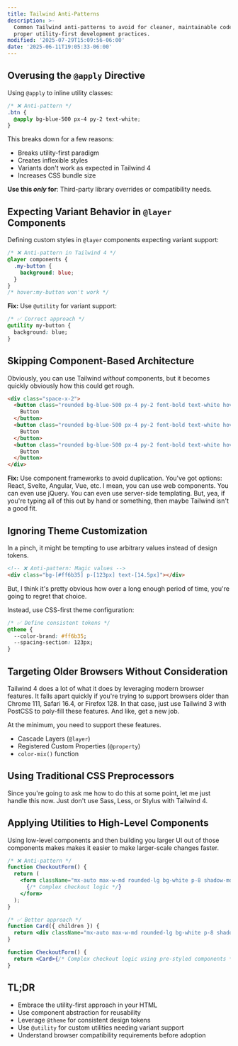 ```yaml
---
title: Tailwind Anti-Patterns
description: >-
  Common Tailwind anti-patterns to avoid for cleaner, maintainable code and
  proper utility-first development practices.
modified: '2025-07-29T15:09:56-06:00'
date: '2025-06-11T19:05:33-06:00'
---
```


## Overusing the `@apply` Directive

Using `@apply` to inline utility classes:

```css
/* ❌ Anti-pattern */
.btn {
  @apply bg-blue-500 px-4 py-2 text-white;
}
```

This breaks down for a few reasons:

- Breaks utility-first paradigm
- Creates inflexible styles
- Variants don't work as expected in Tailwind 4
- Increases CSS bundle size

**Use this _only_ for**: Third-party library overrides or compatibility needs.

## Expecting Variant Behavior in `@layer` Components

Defining custom styles in `@layer` components expecting variant support:

```css
/* ❌ Anti-pattern in Tailwind 4 */
@layer components {
  .my-button {
    background: blue;
  }
}
/* hover:my-button won't work */
```

**Fix:** Use `@utility` for variant support:

```css
/* ✅ Correct approach */
@utility my-button {
  background: blue;
}
```

## Skipping Component-Based Architecture

Obviously, you can use Tailwind _without_ components, but it becomes quickly obviously how this could get rough.

```html tailwind
<div class="space-x-2">
  <button class="rounded bg-blue-500 px-4 py-2 font-bold text-white hover:bg-blue-700">
    Button
  </button>
  <button class="rounded bg-blue-500 px-4 py-2 font-bold text-white hover:bg-blue-700">
    Button
  </button>
  <button class="rounded bg-blue-500 px-4 py-2 font-bold text-white hover:bg-blue-700">
    Button
  </button>
</div>
```

**Fix:** Use component frameworks to avoid duplication. You've got options: React, Svelte, Angular, Vue, etc. I mean, you can use web components. You can even use jQuery. You can even use server-side templating. But, yea, if you're typing all of this out by hand or something, then maybe Tailwind isn't a good fit.

## Ignoring Theme Customization

In a pinch, it might be tempting to use arbitrary values instead of design tokens.

```html tailwind
<!-- ❌ Anti-pattern: Magic values -->
<div class="bg-[#ff6b35] p-[123px] text-[14.5px]"></div>
```

But, I think it's pretty obvious how over a long enough period of time, you're going to regret that choice.

Instead, use CSS-first theme configuration:

```css
/* ✅ Define consistent tokens */
@theme {
  --color-brand: #ff6b35;
  --spacing-section: 123px;
}
```

## Targeting Older Browsers Without Consideration

Tailwind 4 does a lot of what it does by leveraging modern browser features. It falls apart quickly if you're trying to support browsers older than Chrome 111, Safari 16.4, or Firefox 128. In that case, just use Tailwind 3 with PostCSS to poly-fill these features. And like, get a new job.

At the minimum, you need to support these features.

- Cascade Layers (`@layer`)
- Registered Custom Properties (`@property`)
- `color-mix()` function

## Using Traditional CSS Preprocessors

Since you're going to ask me how to do this at some point, let me just handle this now. Just don't use Sass, Less, or Stylus with Tailwind 4.

## Applying Utilities to High-Level Components

Using low-level components and then building you larger UI out of those components makes makes it easier to make larger-scale changes faster.

```jsx
/* ❌ Anti-pattern */
function CheckoutForm() {
  return (
    <form className="mx-auto max-w-md rounded-lg bg-white p-8 shadow-md">
      {/* Complex checkout logic */}
    </form>
  );
}
```

```jsx
/* ✅ Better approach */
function Card({ children }) {
  return <div className="mx-auto max-w-md rounded-lg bg-white p-8 shadow-md">{children}</div>;
}

function CheckoutForm() {
  return <Card>{/* Complex checkout logic using pre-styled components */}</Card>;
}
```

## TL;DR

- Embrace the utility-first approach in your HTML
- Use component abstraction for reusability
- Leverage `@theme` for consistent design tokens
- Use `@utility` for custom utilities needing variant support
- Understand browser compatibility requirements before adoption
